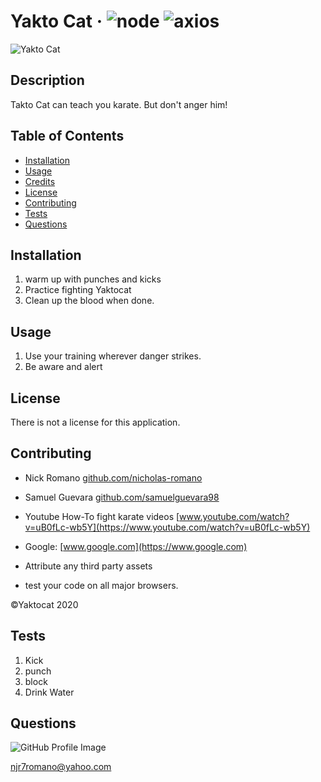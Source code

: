 # Yakto Cat &middot; ![node](https://img.shields.io/badge/node-16.13.1-blue) ![axios](https://img.shields.io/badge/axios-7.4.5-blue) 
![Yakto Cat](https://octodex.github.com/images/yaktocat.png) 
## Description 
Takto Cat can teach you karate. But don't anger him! 
## Table of Contents 
* [Installation](#installation) 
* [Usage](#usage) 
* [Credits](#credits) 
* [License](#license) 
* [Contributing](#contributing) 
* [Tests](#tests) 
* [Questions](#questions) 
 
## Installation 
1.  warm up with punches and kicks  
2.  Practice fighting Yaktocat  
3.  Clean up the blood when done. 
 
## Usage 
1.  Use your training wherever danger strikes.  
2.  Be aware and alert 
 
## License 
There is not a license for this application. 
## Contributing 
* Nick Romano [github.com/nicholas-romano](https://github.com/nicholas-romano) 
* Samuel Guevara [github.com/samuelguevara98](https://github.com/samuelguevara98) 
  
* Youtube How-To fight karate videos [www.youtube.com/watch?v=uB0fLc-wb5Y](https://www.youtube.com/watch?v=uB0fLc-wb5Y) 
* Google: [www.google.com](https://www.google.com) 
  
* Attribute any third party assets 
* test your code on all major browsers. 
 
&copy;Yaktocat 2020 
## Tests 
1.  Kick  
2.  punch  
3.  block  
4.  Drink Water 
 
## Questions 
![GitHub Profile Image](https://avatars.githubusercontent.com/u/6642173?) 
 njr7romano@yahoo.com
